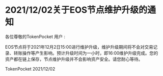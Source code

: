 # 2021/12/02关于EOS节点维护升级的通知

各位尊敬的TokenPocket 用户 :&#x20;

EOS节点将于2021年12月2日15:00进行维护升级，维护升级期间将不会对交易记录、转账操作等产生影响。预计升级时间为一小时，即16:00维护升级完成。您的资产都在链上保存，节点维护升级并不会影响资产安全。请您耐心等待。&#x20;

TokenPocket 2021/12/02
